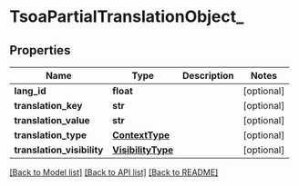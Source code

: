 # TsoaPartialTranslationObject_

## Properties
Name | Type | Description | Notes
------------ | ------------- | ------------- | -------------
**lang_id** | **float** |  | [optional] 
**translation_key** | **str** |  | [optional] 
**translation_value** | **str** |  | [optional] 
**translation_type** | [**ContextType**](ContextType.md) |  | [optional] 
**translation_visibility** | [**VisibilityType**](VisibilityType.md) |  | [optional] 

[[Back to Model list]](../README.md#documentation-for-models) [[Back to API list]](../README.md#documentation-for-api-endpoints) [[Back to README]](../README.md)

